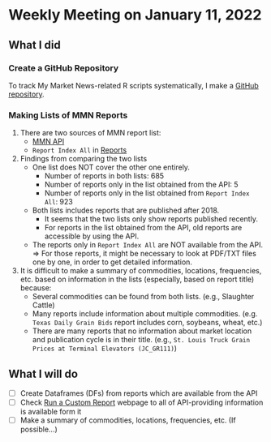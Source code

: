 # Weekly Meeting on January 11, 2022

## What I did

### Create a GitHub Repository

To track My Market News-related R scripts systematically, I make a [GitHub repository](https://github.com/JMJo321/My-Market-News).



### Making Lists of MMN Reports

1. There are two sources of MMN report list:
   + [MMN API](https://mymarketnews.ams.usda.gov/mymarketnews-api/reports)
   + `Report Index All` in [Reports](https://mymarketnews.ams.usda.gov/filerepo/reports?field_slug_id_value=&name=AMS_2714&field_slug_title_value=&field_published_date_value=&field_report_date_end_value=&field_api_market_types_target_id=All)
2. Findings from comparing the two lists
   + One list does NOT cover the other one entirely.
     + Number of reports in both lists: 685
     + Number of reports only in the list obtained from the API: 5
     + Number of reports only in the list obtained from `Report Index All`: 923
   + Both lists includes reports that are published after 2018. 
     + It seems that the two lists only show reports published recently.
     + For reports in the list obtained from the API, old reports are accessible by using the API.
   + The reports only in `Report Index All` are NOT available from the API.
     =>  For those reports, it might be necessary to look at PDF/TXT files one by one, in order to get detailed information.
3. It is difficult to make a summary of commodities, locations, frequencies, etc. based on information in the lists (especially, based on report title) because:
   - Several commodities can be found from both lists. 
     (e.g., Slaughter Cattle)
   - Many reports include information about multiple commodities.
     (e.g. `Texas Daily Grain Bids` report includes corn, soybeans, wheat, etc.)
   - There are many reports that no information about market location and publication cycle is in their title. 
     (e.g., `St. Louis Truck Grain Prices at Terminal Elevators (JC_GR111)`)



## What I will do

- [ ] Create Dataframes (DFs) from reports which are available from the API
- [ ] Check [Run a Custom Report](https://www.marketnews.usda.gov/mnp/ls-report-config) webpage to all of API-providing information is available form it
- [ ] Make a summary of commodities, locations, frequencies, etc. (If possible...)